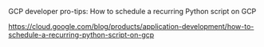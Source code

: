 GCP developer pro-tips: How to schedule a recurring Python script on GCP

https://cloud.google.com/blog/products/application-development/how-to-schedule-a-recurring-python-script-on-gcp